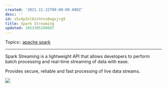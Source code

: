 ```yaml
---
created: '2021-11-22T00:00:00.000Z'
desc: ''
id: x5x4p2nl61shtnu9ogxjrg9
title: Spark Streaming
updated: 1653305106687
---
```

   
Topics::  [apache spark](../topics/apache%20spark.md)   
   
   
---   
   
Spark Streaming is a lightweight API that allows developers to perform batch processing and real-time streaming of data with ease.   
   
Provides secure, reliable and fast processing of live data streams.   
   
![](https://raw.githubusercontent.com/zubayrrr/twiki/main/bin/image.05ari7oln0gm.png)